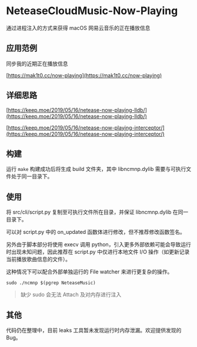 NeteaseCloudMusic-Now-Playing
======
通过进程注入的方式来获得 macOS 网易云音乐的正在播放信息

## 应用范例

同步我的近期正在播放信息

[https://mak1t0.cc/now-playing](https://mak1t0.cc/now-playing)

## 详细思路

[https://keep.moe/2019/05/16/netease-now-playing-lldb/](https://keep.moe/2019/05/16/netease-now-playing-lldb/)

[https://keep.moe/2019/05/16/netease-now-playing-interceptor/](https://keep.moe/2019/05/16/netease-now-playing-interceptor/)

## 构建

运行 `make` 构建成功后将生成 build 文件夹，其中 libncmnp.dylib 需要与可执行文件处于同一目录下。

## 使用

将 src/cli/script.py 复制至可执行文件所在目录，并保证 libncmnp.dylib 在同一目录下。

可以对 script.py 中的 on_updated 函数体进行修改，但不推荐修改函数签名。

另外由于脚本部分将使用 execv 调用 python，引入更多外部依赖可能会导致运行时出现未知问题，因此推荐在 script.py 中仅进行本地文件 I/O 操作（如更新记录当前播放歌曲信息的文件）。

这种情况下可以配合外部单独运行的 File watcher 来进行更复杂的操作。

```
sudo ./ncmnp $(pgrep NeteaseMusic)
```

> 缺少 sudo 会无法 Attach 及对内存进行注入

## 其他

代码仍在整理中，目前 leaks 工具暂未发现运行时内存泄漏。欢迎提供发现的 Bug。
